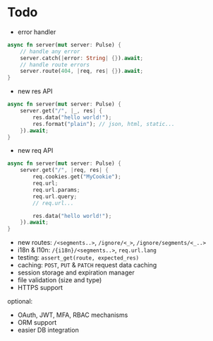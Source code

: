 # Todo

- error handler

```rust 
async fn server(mut server: Pulse) {
    // handle any error
    server.catch(|error: String| {}).await;
    // handle route errors
    server.route(404, |req, res| {}).await;
}
```

- new res API

```rust 
async fn server(mut server: Pulse) {
    server.get("/", |_, res| {
        res.data("hello world!");
        res.format("plain"); // json, html, static...
    }).await;
}
```

- new req API

```rust 
async fn server(mut server: Pulse) {
    server.get("/", |req, res| {
        req.cookies.get("MyCookie");
        req.url;
        req.url.params;
        req.url.query;
        // req.url...

        res.data("hello world!");
    }).await;
}
```

- new routes: `/<segments..>`, `/ignore/<_>`, `/ignore/segments/<_..>`
- i18n & l10n: `/{i18n}/<segments..>`, `req.url.lang`
- testing: `assert_get(route, expected_res)`
- caching: `POST`, `PUT` & `PATCH` request data caching
- session storage and expiration manager
- file validation (size and type)
- HTTPS support

optional:
- OAuth, JWT, MFA, RBAC mechanisms
- ORM support
- easier DB integration